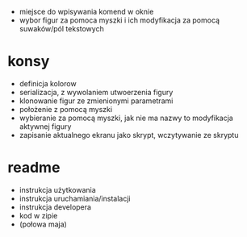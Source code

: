 - miejsce do wpisywania komend w oknie
- wybor figur za pomoca myszki i ich modyfikacja za pomocą suwaków/pól tekstowych
# konsy
- definicja kolorow
- serializacja, z wywolaniem utwoerzenia figury
- klonowanie figur ze zmienionymi parametrami
- położenie z pomocą myszki
- wybieranie za pomocą myszki, jak nie ma nazwy to modyfikacja aktywnej figury
- zapisanie aktualnego ekranu jako skrypt, wczytywanie ze skryptu

# readme
- instrukcja użytkowania
- instrukcja uruchamiania/instalacji
- instrukcja developera
- kod w zipie
- (połowa maja)